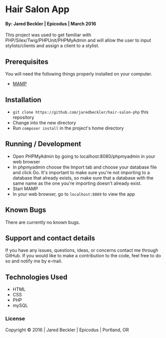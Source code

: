 # Hair Salon App

#### By: Jared Beckler | Epicodus | March 2016

This project was used to get familiar with PHP/Silex/Twig/PHPUnit/PHPMyAdmin and will allow the user to input stylists/clients and assign a client to a stylist.

## Prerequisites

You will need the following things properly installed on your computer.

* [MAMP](https://www.mamp.info/en/downloads/)

## Installation

* `git clone https://github.com/jaredbeckler/hair-salon-php` this repository
* Change into the new directory
* Run `composer install` in the project's home directory

## Running / Development

* Open PHPMyAdmin by going to localhost:8080/phpmyadmin in your web browser
* In phpmyadmin choose the Import tab and choose your database file and click Go. It's important to make sure you're not importing to a database that already exists, so make sure that a database with the same name as the one you're importing doesn't already exist.
* Start MAMP
* In your web browser, go to `localhost:8889` to view the app

## Known Bugs

There are currently no known bugs.

## Support and contact details

If you have any issues, questions, ideas, or concerns contact me through GitHub. If you would like to make a contribution to the code, feel free to do so and notify me by e-mail.

## Technologies Used

* HTML
* CSS
* PHP
* mySQL

### License

Copyright &copy; 2016  |  Jared Beckler  |  Epicodus  |  Portland, OR
